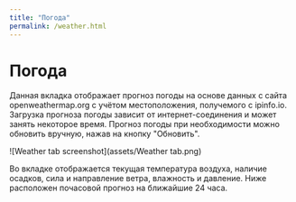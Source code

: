 ```yaml
---
title: "Погода"
permalink: /weather.html
---
```


# Погода

Данная вкладка отображает прогноз погоды на основе данных с сайта openweathermap.org с учётом местоположения, получемого с ipinfo.io. Загрузка прогноза погоды зависит от интернет-соединения и может занять некоторое время. Прогноз погоды при необходимости можно обновить вручную, нажав на кнопку "Обновить".

![Weather tab screenshot](assets/Weather tab.png)

Во вкладке отображается текущая температура воздуха, наличие осадков, сила и направление ветра, влажность и давление. Ниже расположен почасовой прогноз на ближайшие 24 часа.
